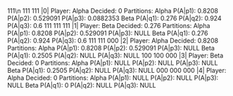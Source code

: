 111\n
111
111
|0|
        Player: Alpha
        Decided: 0
        Partitions:
                Alpha
                        P(A|p1): 0.8208
                        P(A|p2): 0.529091
                        P(A|p3): 0.0882353
                Beta
                        P(A|q1): 0.276
                        P(A|q2): 0.924
                        P(A|q3): 0.6
111
111
111
|1|
        Player: Beta
        Decided: 0.276
        Partitions:
                Alpha
                        P(A|p1): 0.8208
                        P(A|p2): 0.529091
                        P(A|p3): NULL
                Beta
                        P(A|q1): 0.276
                        P(A|q2): 0.924
                        P(A|q3): 0.6
111
111
000
|2|
        Player: Alpha
        Decided: 0.8208
        Partitions:
                Alpha
                        P(A|p1): 0.8208
                        P(A|p2): 0.529091
                        P(A|p3): NULL
                Beta
                        P(A|q1): 0.2505
                        P(A|q2): NULL
                        P(A|q3): NULL
100
100
000
|3|
        Player: Beta
        Decided: 0
        Partitions:
                Alpha
                        P(A|p1): NULL
                        P(A|p2): NULL
                        P(A|p3): NULL
                Beta
                        P(A|q1): 0.2505
                        P(A|q2): NULL
                        P(A|q3): NULL
000
000
000
|4|
        Player: Alpha
        Decided: 0
        Partitions:
                Alpha
                        P(A|p1): NULL
                        P(A|p2): NULL
                        P(A|p3): NULL
                Beta
                        P(A|q1): 0
                        P(A|q2): NULL
                        P(A|q3): NULL
